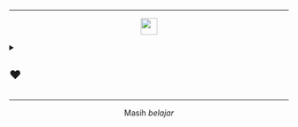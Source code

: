 <!--<p align="center"> 
<a href="https://github.com/DenverCoder1/readme-typing-svg"><img src="https://readme-typing-svg.herokuapp.com?font=Time+New+Roman&color=cyan&size=25¢er=true&vCenter=true&width=600&height=100&lines=Hey+Mate,+What's+Good?..+How's+life?+♥;Need+anything?+Feel+Free+to+Contact+Me!"></a>
</p> -->

<hr>
<p align="center">
  <img src="https://media.giphy.com/media/hvRJCLFzcasrR4ia7z/giphy.gif" width="30">
</p>

<details>
<summary><h2> ❤️ </h2></summary>
<ul>
  <li>🚀 Laravel | ReactJS | TypeScript | TailwindCSS | MySQL</li>
</ul>
</details>

<hr>

<p align="center">Masih <i>belajar</i></p>

